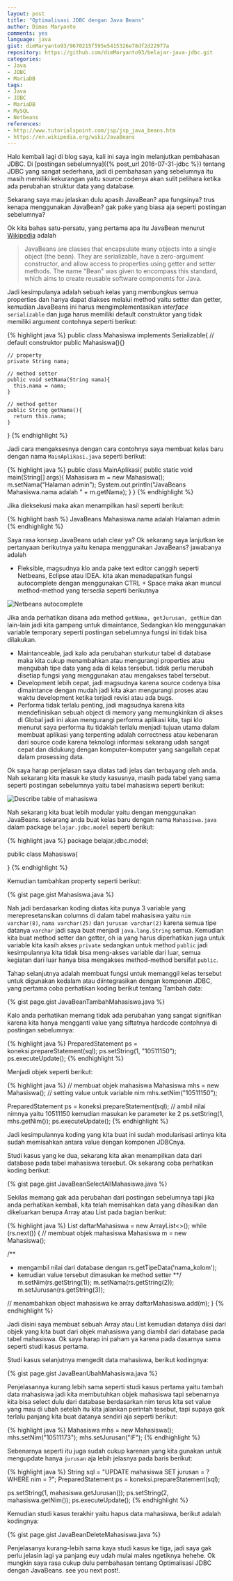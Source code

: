 ```yaml
---
layout: post
title: "Optimalisasi JDBC dengan Java Beans"
author: Dimas Maryanto
comments: yes
language: java
gist: dimMaryanto93/9670215f595e5415326e78df2d22977a
repository: https://github.com/dimMaryanto93/belajar-java-jdbc.git
categories:
- Java
- JDBC
- MariaDB
tags:
- Java
- JDBC
- MariaDB
- MySQL
- Netbeans
references:
- http://www.tutorialspoint.com/jsp/jsp_java_beans.htm
- https://en.wikipedia.org/wiki/JavaBeans
---
```


Halo kembali lagi di blog saya, kali ini saya ingin melanjutkan pembahasan JDBC. Di [postingan sebelumnya]({% post_url 2016-07-31-jdbc %}) tentang JDBC yang sangat sederhana, jadi di pembahasan yang sebelumnya itu masih memiliki kekurangan yaitu source codenya akan sulit pelihara ketika ada perubahan struktur data yang database.

<!--more-->

Sekarang saya mau jelaskan dulu apasih JavaBean? apa fungsinya? trus kenapa menggunakan JavaBean? gak pake yang biasa aja seperti postingan sebelumnya?

Ok kita bahas satu-persatu, yang pertama apa itu JavaBean menurut [Wikipedia](http://www.tutorialspoint.com/jsp/jsp_java_beans.htm) adalah

> JavaBeans are classes that encapsulate many objects into a single object (the bean). They are serializable, have a zero-argument constructor, and allow access to properties using getter and setter methods. The name "Bean" was given to encompass this standard, which aims to create reusable software components for Java.

Jadi kesimpulanya adalah sebuah kelas yang membungkus semua properties dan hanya dapat diakses melalui method yaitu setter dan getter, kemudian JavaBeans ini harus mengimplementasikan _interface_ ```serializable``` dan juga harus memiliki default construktor yang tidak memiliki argument contohnya seperti berikut:

{% highlight java %}
public class Mahasiswa implements Serializable{
    // default construktor
    public Mahasiswa(){}

    // property
    private String nama;

    // method setter
    public void setNama(String nama){
      this.nama = nama;
    }

    // method getter
    public String getNama(){
      return this.nama;
    }
}
{% endhighlight %}

Jadi cara mengaksesnya dengan cara contohnya saya membuat kelas baru dengan nama ```MainAplikasi.java``` seperti berikut:

{% highlight java %}
public class MainAplikasi{
  public static void main(String[] args){
    Mahasiswa m = new Mahasiswa();
    m.setNama("Halaman admin");
    System.out.println("JavaBeans Mahasiswa.nama adalah "
    + m.getNama);
  }
}
{% endhighlight %}

Jika dieksekusi maka akan menampilkan hasil seperti berikut:

{% highlight bash %}
JavaBeans Mahasiswa.nama adalah Halaman admin
{% endhighlight %}

Saya rasa konsep JavaBeans udah clear ya? Ok sekarang saya lanjutkan ke pertanyaan berikutnya yaitu kenapa menggunakan JavaBeans? jawabanya adalah

* Fleksible, magsudnya klo anda pake text editor canggih seperti Netbeans, Eclipse atau IDEA. kita akan menadapatkan fungsi autocomplete dengan menggunakan <kbr>CTRL + Space</kbr> maka akan muncul method-method yang tersedia seperti berikutnya

![Netbeans autocomplete](/images/2016-08/javabeans-jdbc/netbeans-autocomplate.png)

Jika anda perhatikan disana ada method ```getNama, getJurusan, getNim``` dan lain-lain jadi kita gampang untuk dimaintance, Sedangkan klo menggunakan variable temporary seperti postingan sebelumnya fungsi ini tidak bisa dilakukan.

* Maintanceable, jadi kalo ada perubahan sturkutur tabel di database maka kita cukup menambahkan atau mengurangi properties atau mengubah tipe data yang ada di kelas tersebut. tidak perlu merubah disetiap fungsi yang menggunakan atau mengakses tabel tersebut.
* Development lebih cepat, jadi magsudnya karena source codenya bisa dimaintance dengan mudah jadi kita akan mengurangi proses atau waktu development ketika terjadi revisi atau ada bugs.
* Performa tidak terlalu penting, jadi magsudnya karena kita mendefinisikan sebuah object di memory yang memungkinkan di akses di Global jadi ini akan mengurangi performa aplikasi kita, tapi klo menurut saya performa itu tidaklah terlalu menjadi tujuan utama dalam membuat aplikasi yang terpenting adalah correctness atau kebenaran dari source code karena teknologi informasi sekarang udah sangat cepat dan didukung dengan komputer-komputer yang sangallah cepat dalam prosessing data.

Ok saya harap penjelasan saya diatas tadi jelas dan terbayang oleh anda. Nah sekarang kita masuk ke study kasusnya, masih pada tabel yang sama seperti postingan sebelumnya yaitu tabel mahasiswa seperti berikut:

![Describe table of mahasiswa](/images/2016-08/javabeans-jdbc/desc-tabel-mahasiswa.png)

Nah sekarang kita buat lebih modular yaitu dengan menggunakan JavaBeans. sekarang anda buat kelas baru dengan nama ```Mahasiswa.java``` dalam package ```belajar.jdbc.model``` seperti berikut:

{% highlight java %}
package belajar.jdbc.model;

public class Mahasiswa{

}
{% endhighlight %}

Kemudian tambahkan property seperti berikut:

{% gist page.gist Mahasiswa.java %}

Nah jadi berdasarkan koding diatas kita punya 3 variable yang merepresetansikan columns di dalam tabel mahasiswa yaitu ```nim varchar(8)```, ```nama varchar(25)``` dan ```jurusan varchar(2)``` karena semua tipe datanya ```varchar``` jadi saya buat menjadi ```java.lang.String``` semua. Kemudian kita buat method setter dan getter, oh ia yang harus diperhatikan juga untuk variable kita kasih akses ```private``` sedangkan untuk method ```public``` jadi kesimpulannya kita tidak bisa meng-akses variable dari luar, semua kegiatan dari luar hanya bisa mengakses method-method bersifat ```public```.

Tahap selanjutnya adalah membuat fungsi untuk memanggil kelas tersebut untuk digunakan kedalam atau diintegrasikan dengan komponen JDBC, yang pertama coba perhatikan koding berikut tentang Tambah data:

{% gist page.gist JavaBeanTambahMahasiswa.java %}

Kalo anda perhatikan memang tidak ada perubahan yang sangat signifikan karena kita hanya mengganti value yang siftatnya hardcode contohnya di postingan sebelumnya:

{% highlight java %}
PreparedStatement ps = koneksi.prepareStatement(sql);
ps.setString(1, "10511150");
ps.executeUpdate();
{% endhighlight %}

Menjadi objek seperti berikut:

{% highlight java %}
// membuat objek mahasiswa
Mahasiswa mhs = new Mahasiswa();
// setting value untuk variable nim
mhs.setNim("10511150");

PreparedStatement ps = koneksi.prepareStatement(sql);
// ambil nilai nimnya yaitu 10511150 kemudian masukan ke parameter ke 2
ps.setString(1, mhs.getNim());
ps.executeUpdate();
{% endhighlight %}

Jadi kesimpulannya koding yang kita buat ini sudah modularisasi artinya kita sudah memisahkan antara value dengan komponen JDBCnya.

Studi kasus yang ke dua, sekarang kita akan menampilkan data dari database pada tabel mahasiswa tersebut. Ok sekarang coba perhatikan koding berikut:

{% gist page.gist JavaBeanSelectAllMahasiswa.java %}

Sekilas memang gak ada perubahan dari postingan sebelumnya tapi jika anda perhatikan kembali, kita telah memisahkan data yang dihasilkan dan dikeluarkan berupa Array atau  List pada bagian berikut:

{% highlight java %}
List<Mahasiswa> daftarMahasiswa = new ArrayList<>();
while (rs.next()) {
  // membuat objek mahasiswa
  Mahasiswa m = new Mahasiswa();

  /**
   * mengambil nilai dari database dengan rs.getTipeData('nama_kolom');
   * kemudian value tersebut dimasukan ke method setter
   **/
  m.setNim(rs.getString(1));
  m.setNama(rs.getString(2));
  m.setJurusan(rs.getString(3));

  // menambahkan object mahasiswa ke array
  daftarMahasiswa.add(m);
}
{% endhighlight %}

Jadi disini saya membuat sebuah Array atau List kemudian datanya diisi dari objek yang kita buat dari objek mahasiswa yang diambil dari database pada tabel mahasiswa. Ok saya harap ini paham ya karena pada dasarnya sama seperti studi kasus pertama.

Studi kasus selanjutnya mengedit data mahasiswa, berikut kodingnya:

{% gist page.gist JavaBeanUbahMahasiswa.java %}

Penjelasannya kurang lebih sama seperti studi kasus pertama yaitu tambah data mahasiswa jadi kita membutuhkan objek mahasiswa tapi sebenarnya kita bisa select dulu dari database berdasarkan nim terus kita set value yang mau di ubah setelah itu kita jalankan perintah tesebut, tapi supaya gak terlalu panjang kita buat datanya sendiri aja seperti berikut:

{% highlight java %}
Mahasiswa mhs = new Mahasiswa();
mhs.setNim("10511173");
mhs.setJurusan("IF");
{% endhighlight %}

Sebenarnya seperti itu juga sudah cukup karenan yang kita gunakan untuk mengupdate hanya ```jurusan``` aja lebih jelasnya pada baris berikut:

{% highlight java %}
String sql = "UPDATE mahasiswa SET jurusan = ? WHERE nim = ?";
PreparedStatement ps = koneksi.prepareStatement(sql);

ps.setString(1, mahasiswa.getJurusan());
ps.setString(2, mahasiswa.getNim());
ps.executeUpdate();
{% endhighlight %}

Kemudian studi kasus terakhir yaitu hapus data mahasiswa, berikut adalah kodingnya:

{% gist page.gist JavaBeanDeleteMahasiswa.java %}

Penjelasanya kurang-lebih sama kaya studi kasus ke tiga, jadi saya gak perlu jelasin lagi ya panjang euy udah mulai males ngetiknya hehehe. Ok mungkin saya rasa cukup dulu pembahasan tentang Optimalisasi JDBC dengan JavaBeans. see you next post!.
